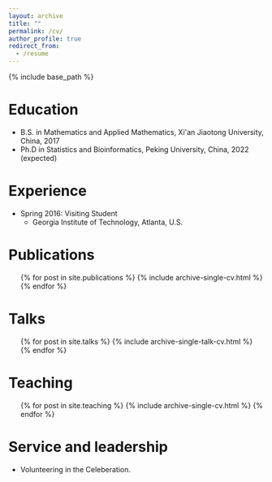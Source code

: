 ```yaml
---
layout: archive
title: ""
permalink: /cv/
author_profile: true
redirect_from:
  - /resume
---
```


{% include base_path %}

Education
======
* B.S. in Mathematics and Applied Mathematics, Xi'an Jiaotong University, China, 2017
* Ph.D in Statistics and Bioinformatics, Peking University, China, 2022 (expected)

Experience
======
* Spring 2016: Visiting Student
  * Georgia Institute of Technology, Atlanta, U.S.
  
Publications
======
  <ul>{% for post in site.publications %}
    {% include archive-single-cv.html %}
  {% endfor %}</ul>
  
Talks
======
  <ul>{% for post in site.talks %}
    {% include archive-single-talk-cv.html %}
  {% endfor %}</ul>
  
Teaching
======
  <ul>{% for post in site.teaching %}
    {% include archive-single-cv.html %}
  {% endfor %}</ul>
  
Service and leadership
======
* Volunteering in the Celeberation.
